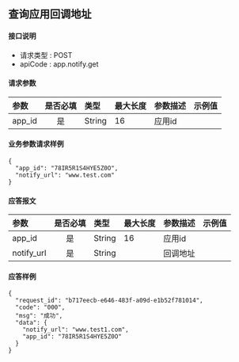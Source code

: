 ## 查询应用回调地址 

#### 接口说明


* 请求类型 : POST
* apiCode : app.notify.get

#### 请求参数
| 参数   | 是否必填 | 类型   | 最大长度 | 参数描述 | 示例值 |
| :----- | :------: | :----- | :------- | :------- | :----- |
| app_id |    是    | String | 16       | 应用id   |        |

#### 业务参数请求样例
```
{
  "app_id": "78IR5R1S4HYE5Z0O",
  "notify_url": "www.test.com"
}
```

#### 应答报文

| 参数       | 是否必填 | 类型   | 最大长度 | 参数描述 | 示例值 |
| :--------- | :------: | :----- | :------- | :------- | :----- |
| app_id     |    是    | String | 16       | 应用id   |        |
| notify_url |    是    | String |          | 回调地址 |        |
#### 应答样例

```
{
  "request_id": "b717eecb-e646-483f-a09d-e1b52f781014",
  "code": "000",
  "msg": "成功",
  "data": {
    "notify_url": "www.test1.com",
    "app_id": "78IR5R1S4HYE5Z0O"
  }
}

```
